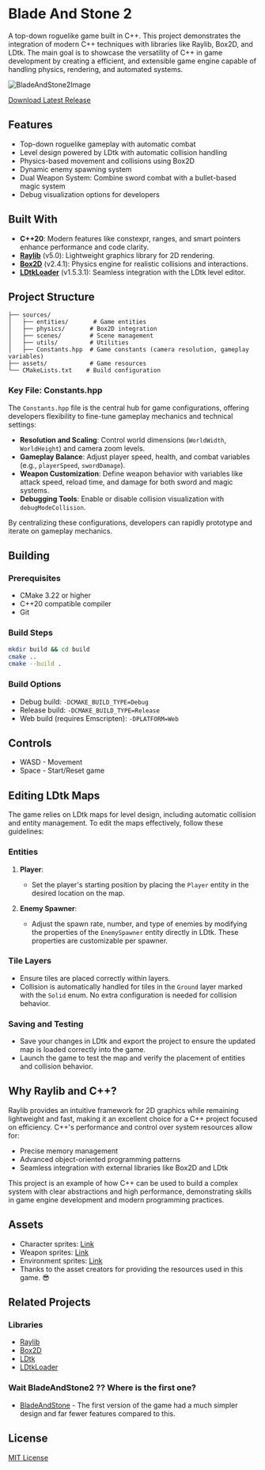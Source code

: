 # Blade And Stone 2

A top-down roguelike game built in C++. This project demonstrates the integration of modern C++ techniques with libraries like Raylib, Box2D, and LDtk. The main goal is to showcase the versatility of C++ in game development by creating a efficient, and extensible game engine capable of handling physics, rendering, and automated systems.

![BladeAndStone2Image](https://i.imgur.com/Fh7ytZA.png)

[Download Latest Release](https://github.com/Tlamir/BladeAndStone2/releases/tag/Windows)

## Features

- Top-down roguelike gameplay with automatic combat
- Level design powered by LDtk with automatic collision handling
- Physics-based movement and collisions using Box2D
- Dynamic enemy spawning system
- Dual Weapon System: Combine sword combat with a bullet-based magic system
- Debug visualization options for developers

## Built With

- **C++20**: Modern features like constexpr, ranges, and smart pointers enhance performance and code clarity.
- **[Raylib](https://www.raylib.com/)** (v5.0): Lightweight graphics library for 2D rendering.
- **[Box2D](https://box2d.org/)** (v2.4.1): Physics engine for realistic collisions and interactions.
- **[LDtkLoader](https://github.com/Madour/LDtkLoader)** (v1.5.3.1): Seamless integration with the LDtk level editor.


## Project Structure

```
├── sources/
│   ├── entities/       # Game entities
│   ├── physics/       # Box2D integration
│   ├── scenes/        # Scene management
│   ├── utils/         # Utilities
│   ├── Constants.hpp  # Game constants (camera resolution, gameplay variables)
├── assets/            # Game resources
└── CMakeLists.txt    # Build configuration
```

### Key File: Constants.hpp
The `Constants.hpp` file is the central hub for game configurations, offering developers flexibility to fine-tune gameplay mechanics and technical settings:

- **Resolution and Scaling**: Control world dimensions (`WorldWidth`, `WorldHeight`) and camera zoom levels.
- **Gameplay Balance**: Adjust player speed, health, and combat variables (e.g., `playerSpeed`, `swordDamage`).
- **Weapon Customization**: Define weapon behavior with variables like attack speed, reload time, and damage for both sword and magic systems.
- **Debugging Tools**: Enable or disable collision visualization with `debugModeCollision`.

By centralizing these configurations, developers can rapidly prototype and iterate on gameplay mechanics.

## Building

### Prerequisites
- CMake 3.22 or higher
- C++20 compatible compiler
- Git

### Build Steps
```bash
mkdir build && cd build
cmake ..
cmake --build .
```

### Build Options
- Debug build: `-DCMAKE_BUILD_TYPE=Debug`
- Release build: `-DCMAKE_BUILD_TYPE=Release`
- Web build (requires Emscripten): `-DPLATFORM=Web`

## Controls

- WASD - Movement
- Space - Start/Reset game

## Editing LDtk Maps

The game relies on LDtk maps for level design, including automatic collision and entity management. To edit the maps effectively, follow these guidelines:

### Entities

1. **Player**:  
   - Set the player's starting position by placing the `Player` entity in the desired location on the map.  

2. **Enemy Spawner**:  
   - Adjust the spawn rate, number, and type of enemies by modifying the properties of the `EnemySpawner` entity directly in LDtk. These properties are customizable per spawner.

### Tile Layers

- Ensure tiles are placed correctly within layers.
- Collision is automatically handled for tiles in the `Ground` layer marked with the `Solid` enum. No extra configuration is needed for collision behavior.

### Saving and Testing

- Save your changes in LDtk and export the project to ensure the updated map is loaded correctly into the game.
- Launch the game to test the map and verify the placement of entities and collision behavior.

## Why Raylib and C++?

Raylib provides an intuitive framework for 2D graphics while remaining lightweight and fast, making it an excellent choice for a C++ project focused on efficiency. C++'s performance and control over system resources allow for:

- Precise memory management
- Advanced object-oriented programming patterns
- Seamless integration with external libraries like Box2D and LDtk

This project is an example of how C++ can be used to build a complex system with clear abstractions and high performance, demonstrating skills in game engine development and modern programming practices.

## Assets
- Character sprites: [Link](https://kevins-moms-house.itch.io/dungeonsprites)
- Weapon sprites: [Link](https://kevins-moms-house.itch.io/tundra)
- Environment sprites: [Link](https://scracho.itch.io/bright-colored-fantasy-swords-32bit)
- Thanks to the asset creators for providing the resources used in this game. 😎

## Related Projects

### Libraries
- [Raylib](https://github.com/raysan5/raylib)
- [Box2D](https://github.com/erincatto/box2d)
- [LDtk](https://ldtk.io/)
- [LDtkLoader](https://github.com/Madour/LDtkLoader)

### Wait BladeAndStone2 ?? Where is the first one?
- [BladeAndStone](https://github.com/Tlamir/BladeAndStone) - The first version of the game had a much simpler design and far fewer features compared to this.

## License
[MIT License](https://github.com/Tlamir/BladeAndStone2/blob/main/LICENSE)

